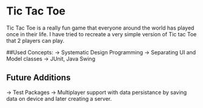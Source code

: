 # Tic Tac Toe
Tic Tac Toe is a really fun game that everyone around the world has played once in their life. I have tried to recreate a very simple version of Tic tac Toe that 2 players can play.

##Used Concepts:
  -> Systematic Design Programming
  -> Separating UI and Model classes
  -> JUnit, Java Swing

## Future Additions
  -> Test Packages
  -> Multiplayer support with data persistance by saving data on device and later creating a server.



